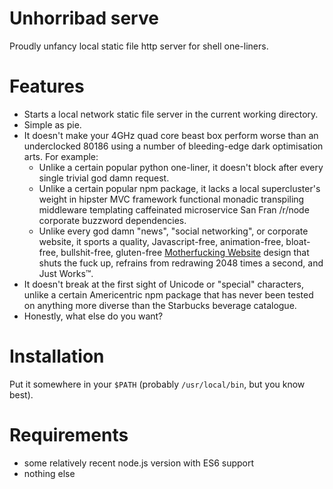 # Unhorribad serve

Proudly unfancy local static file http server for shell one-liners.

# Features

- Starts a local network static file server in the current working directory.
- Simple as pie.
- It doesn't make your 4GHz quad core beast box perform worse than an underclocked 80186 using a number of bleeding-edge dark optimisation arts. For example:
	- Unlike a certain popular python one-liner, it doesn't block after every single trivial god damn request.
	- Unlike a certain popular npm package, it lacks a local supercluster's weight in hipster MVC framework functional monadic transpiling middleware templating caffeinated microservice San Fran /r/node corporate buzzword dependencies.
	- Unlike every god damn "news", "social networking", or corporate website, it sports a quality, Javascript-free, animation-free, bloat-free, bullshit-free, gluten-free [Motherfucking Website](http://motherfuckingwebsite.com/) design that shuts the fuck up, refrains from redrawing 2048 times a second, and Just Works™.
- It doesn't break at the first sight of Unicode or "special" characters, unlike a certain Americentric npm package that has never been tested on anything more diverse than the Starbucks beverage catalogue.
- Honestly, what else do you want?

# Installation

Put it somewhere in your ```$PATH``` (probably ```/usr/local/bin```, but you know best).

# Requirements

- some relatively recent node.js version with ES6 support
- nothing else
